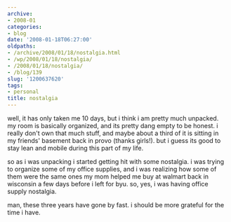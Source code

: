 ```yaml
---
archive:
- 2008-01
categories:
- blog
date: '2008-01-18T06:27:00'
oldpaths:
- /archive/2008/01/18/nostalgia.html
- /wp/2008/01/18/nostalgia/
- /2008/01/18/nostalgia/
- /blog/139
slug: '1200637620'
tags:
- personal
title: nostalgia
---
```


well, it has only taken me 10 days, but i think i am pretty much unpacked.
my room is basically organized, and its pretty dang empty to be honest.
i really don't own that much stuff, and maybe about a third of it is
sitting in my friends' basement back in provo (thanks girls!). but i guess
its good to stay lean and mobile during this part of my life.

so as i was unpacking i started getting hit with some nostalgia. i was
trying to organize some of my office supplies, and i was realizing how
some of them were the same ones my mom helped me buy at walmart back in
wisconsin a few days before i left for byu. so, yes, i was having office
supply nostalgia.

man, these three years have gone by fast. i should be more grateful for
the time i have.


